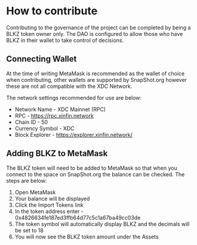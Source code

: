 # How to contribute

Contributing to the governance of the project can be completed by being a BLKZ token owner only. The DAO is configured to allow those who have BLKZ in their wallet to take control of decisions.

## Connecting Wallet
At the time of writing MetaMask is recommended as the wallet of choice when contributing, other wallets are supported by SnapShot.org however these are not all compatible with the XDC Network.

The network settings recommended for use are below: 

 - Network Name - XDC Mainnet (RPC)
 - RPC - https://rpc.xinfin.network
 - Chain ID - 50
 - Currency Symbol - XDC
 - Block Explorer - https://explorer.xinfin.network/

## Adding BLKZ to MetaMask
The BLKZ token will need to be added to MetaMask so that when you connect to the space on SnapShot.org the balance can be checked. The steps are below:

 1. Open MetaMask
 2. Your balance will be displayed
 3. Click the Import Tokens link
 4. In the token address enter - 0x4826634fe187ed3ffb64d77c5c1a67ba49cc03de
 5. The token symbol will automatically display BLKZ and the decimals will be set to 18
 6. You will now see the BLKZ token amount under the Assets

